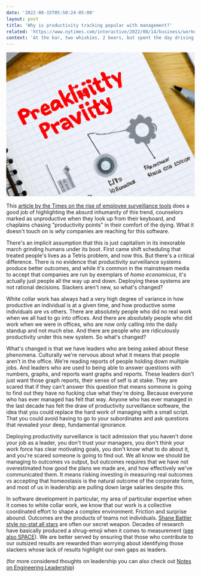 ```yaml
---
date: '2022-08-15T05:50:24-05:00'
layout: post
title: 'Why is productivity tracking popular with management?'
related: 'https://www.nytimes.com/interactive/2022/08/14/business/worker-productivity-tracking.html'
context: 'At the bar, two whiskies, 2 beers, but spent the day driving and thinking about it'
---
```


![DALLE-2](/img/productivity.png)

This [article by the Times on the rise of employee surveillance tools](https://www.nytimes.com/interactive/2022/08/14/business/worker-productivity-tracking.html?smid=tw-nytimes&smtyp=cur) does a good job of highlighting the absurd inhumanity of this trend, counselors marked as unproductive when they look up from their keyboard, and chaplains chasing "productivity points" in their comfort of the dying. What it doesn't touch on is _why_ companies are reaching for this software.

There's an implicit assumption that this is just capitalism in its inexorable march grinding humans under its boot. First came shift scheduling that treated people's lives as a Tetris problem, and now this.  But there's a critical difference. There is no evidence that productivity surveillance systems produce better outcomes, and while it's common in the mainstream media to accept that companies are run by exemplars of _homo economicus_, it's actually just people all the way up and down. Deploying these systems are not rational decisions. Slackers aren't new, so what's changed?

White collar work has always had a very high degree of variance in how productive an individual is at a given time, and how productive some individuals are vs others.  There are absolutely people who did no real work when we all had to go into offices.  And there are absolutely people who did work when we were in offices, who are now only calling into the daily standup and not much else. And there are people who are ridiculously productivity under this new system. So what's changed?

What's changed is that we have leaders who are being asked about these phenomena. Culturally we're nervous about what it means that people aren't in the office. We're reading reports of people holding down multiple jobs. And leaders who are used to being able to answer questions with numbers, graphs, and reports want graphs and reports. These leaders don't just want those graph reports, their sense of self is at stake. They are scared that if they can't answer this question that means someone is going to find out they have no fucking clue what they're doing. Because everyone who has ever managed has felt that way. Anyone who has ever managed in the last decade has felt the draw of productivity surveillance software, the idea that you could replace the hard work of managing with a small script. That you could avoid having to go to your subordinates and ask questions that revealed your deep, fundamental ignorance. 
 
Deploying productivity surveillance is tacit admission that you haven't done your job as a leader, you don't trust your managers, you don't think your work force has clear motivating goals, you don't know what to do about it, and you're scared someone is going to find out. We all know we should be managing to outcomes vs output, but outcomes requires that we have not overestimated how good the plans we made are, and how effectively we've communicated them. It means risking investing in measuring real outcomes vs accepting that homeostasis is the natural outcome of the corporate form, and most of us in leadership are pulling down large salaries despite this.

In software development in particular, my area of particular expertise when it comes to white collar work, we know that our work is a collective coordinated effort to shape a complex environment. Friction and surprise abound. Outcomes are the products of teams not individuals. [Shane Battier style no-stat all stars](https://www.nytimes.com/2009/02/15/magazine/15Battier-t.html) are often our secret weapon. Decades of research have basically produced a shrug-emoji when it comes to measurement ([see also SPACE](https://queue.acm.org/detail.cfm?id=3454124)).  We are better served by ensuring that those who contribute to our outsized results are rewarded than worrying about identifying those slackers whose lack of results highlight our own gaps as leaders. 

(for more considered thoughts on leadership you can also check out [Notes on Engineering Leadership](https://kellanem.com/notes/))